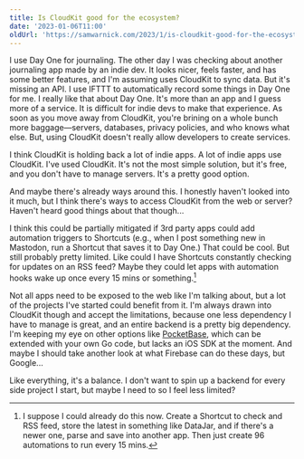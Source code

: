 ```yaml
---
title: Is CloudKit good for the ecosystem?
date: '2023-01-06T11:00'
oldUrl: 'https://samwarnick.com/2023/1/is-cloudkit-good-for-the-ecosystem'
---
```


I use Day One for journaling. The other day I was checking about another journaling app made by an indie dev. It looks nicer, feels faster, and has some better features, and I'm assuming uses CloudKit to sync data. But it's missing an API. I use IFTTT to automatically record some things in Day One for me. I really like that about Day One. It's more than an app and I guess more of a service. It is difficult for indie devs to make that experience. As soon as you move away from CloudKit, you're brining on a whole bunch more baggage—servers, databases, privacy policies, and who knows what else. But, using CloudKit doesn't really allow developers to create services.

I think CloudKit is holding back a lot of indie apps. A lot of indie apps use CloudKit. I've used CloudKit. It's not the most simple solution, but it's free, and you don't have to manage servers. It's a pretty good option.

And maybe there's already ways around this. I honestly haven't looked into it much, but I think there's ways to access CloudKit from the web or server? Haven't heard good things about that though...

I think this could be partially mitigated if 3rd party apps could add automation triggers to Shortcuts (e.g., when I post something new in Mastodon, run a Shortcut that saves it to Day One.) That could be cool. But still probably pretty limited. Like could I have Shortcuts constantly checking for updates on an RSS feed? Maybe they could let apps with automation hooks wake up once every 15 mins or something.[^1]

Not all apps need to be exposed to the web like I'm talking about, but a lot of the projects I've started could benefit from it. I'm always drawn into CloudKit though and accept the limitations, because one less dependency I have to manage is great, and an entire backend is a pretty big dependency. I'm keeping my eye on other options like [PocketBase](https://pocketbase.io/), which can be extended with your own Go code, but lacks an iOS SDK at the moment. And maybe I should take another look at what Firebase can do these days, but Google...

Like everything, it's a balance. I don't want to spin up a backend for every side project I start, but maybe I need to so I feel less limited?

[^1]: I suppose I could already do this now. Create a Shortcut to check and RSS feed, store the latest in something like DataJar, and if there's a newer one, parse and save into another app. Then just create 96 automations to run every 15 mins.
